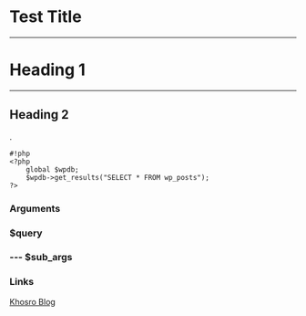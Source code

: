 Test Title 
=========
---------

# Heading 1
-------------------

Heading 2
-----------------------------

\.
```
#!php
<?php 
	global $wpdb;
	$wpdb->get_results("SELECT * FROM wp_posts");
?>
```

### Arguments

### $query

### --- $sub_args

### Links
[Khosro Blog](http:khosroblog.com)